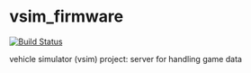 vsim_firmware
===========
[![Build Status](https://travis-ci.org/edd44/vsim_firmware.svg?branch=master)](https://travis-ci.org/edd44/vsim_firmware)

vehicle simulator (vsim) project: server for handling game data

